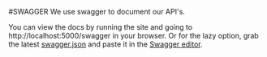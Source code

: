 #SWAGGER
We use swagger to document our API's. 

You can view the docs by running the site and going to http://localhost:5000/swagger in your browser. Or for the lazy option, grab the latest [swagger.json](https://github.com/Macca-Dev/Wizard.Service/blob/master/src/docs/swagger/wizard.service.json) and paste it in the [Swagger editor](http://editor.swagger.io/#!/).